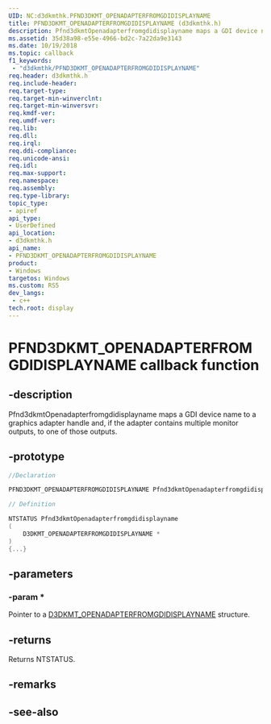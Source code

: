 ```yaml
---
UID: NC:d3dkmthk.PFND3DKMT_OPENADAPTERFROMGDIDISPLAYNAME
title: PFND3DKMT_OPENADAPTERFROMGDIDISPLAYNAME (d3dkmthk.h)
description: Pfnd3dkmtOpenadapterfromgdidisplayname maps a GDI device name to a graphics adapter handle and, if the adapter contains multiple monitor outputs, to one of those outputs.
ms.assetid: 35d38a98-e55e-4966-bd2c-7a22da9e3143
ms.date: 10/19/2018
ms.topic: callback
f1_keywords:
 - "d3dkmthk/PFND3DKMT_OPENADAPTERFROMGDIDISPLAYNAME"
req.header: d3dkmthk.h
req.include-header:
req.target-type:
req.target-min-winverclnt:
req.target-min-winversvr:
req.kmdf-ver:
req.umdf-ver:
req.lib:
req.dll:
req.irql: 
req.ddi-compliance:
req.unicode-ansi:
req.idl:
req.max-support:
req.namespace:
req.assembly:
req.type-library: 
topic_type: 
- apiref
api_type: 
- UserDefined
api_location: 
- d3dkmthk.h
api_name: 
- PFND3DKMT_OPENADAPTERFROMGDIDISPLAYNAME
product:
- Windows
targetos: Windows
ms.custom: RS5
dev_langs:
 - c++
tech.root: display
---
```


# PFND3DKMT_OPENADAPTERFROMGDIDISPLAYNAME callback function

## -description

Pfnd3dkmtOpenadapterfromgdidisplayname maps a GDI device name to a graphics adapter handle and, if the adapter contains multiple monitor outputs, to one of those outputs.

## -prototype

```cpp
//Declaration

PFND3DKMT_OPENADAPTERFROMGDIDISPLAYNAME Pfnd3dkmtOpenadapterfromgdidisplayname; 

// Definition

NTSTATUS Pfnd3dkmtOpenadapterfromgdidisplayname 
(
	D3DKMT_OPENADAPTERFROMGDIDISPLAYNAME *
)
{...}

```

## -parameters

### -param * 

Pointer to a [D3DKMT_OPENADAPTERFROMGDIDISPLAYNAME](ns-d3dkmthk-_d3dkmt_openadapterfromgdidisplayname.md) structure.

## -returns

Returns NTSTATUS.


## -remarks




## -see-also
